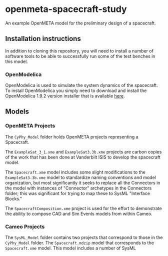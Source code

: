 # openmeta-spacecraft-study
An example OpenMETA model for the preliminary design of a spacecraft.

## Installation instructions

In addition to cloning this repository, you will need to install a number of software tools to be able to successfully run some of the test benches in this model.

### OpenModelica

OpenModelica is used to simulate the system dynamics of the spacecraft. To install OpenModelica you simply need to download and install the OpenModelica 1.9.2 version installer that is available [here](https://build.openmodelica.org/omc/builds/windows/releases/1.9/2/).

## Models

### OpenMETA Projects

The `CyPhy_Model` folder holds OpenMETA projects representing a Spacecraft.

The `ExampleSat_3_1.xme` and `ExampleSat3.3b.xme` projects are carbon copies of the work that has been done at Vanderbilt ISIS to develop the spacecraft model.

The `Spacecraft.xme` model includes some slight modifications to the `ExampleSat3.3b.xme` model to standardize naming conventions and model organization, but most significantly it seeks to replace all the Connectors in the model with instances of "Connector" archetypes in the Connectors folder; this was significant for trying to map these to SysML "Interface Blocks."

The `SpacecraftComposition.xme` project is used for the effort to demonstrate the ability to compose CAD and Sim Events models from within Cameo.

### Cameo Projects

The `SysML_Model` folder contains two projects that correspond to those in the `CyPhy_Model` folder. The `Spacecraft.mdzip` model that corresponds to the `Spacecraft.xme` model. This model includes a number of SysML 